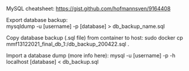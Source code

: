 MySQL cheatsheet: 
https://gist.github.com/hofmannsven/9164408

Export database backup:   
mysqldump -u [username] -p [database] > db_backup_name.sql 

Copy database backup (.sql file) from container to host: 
sudo docker cp mmf13122021_final_db_1:/db_backup_200422.sql .

Import a database dump (more info here): 
mysql -u [username] -p -h localhost [database] < db_backup.sql
